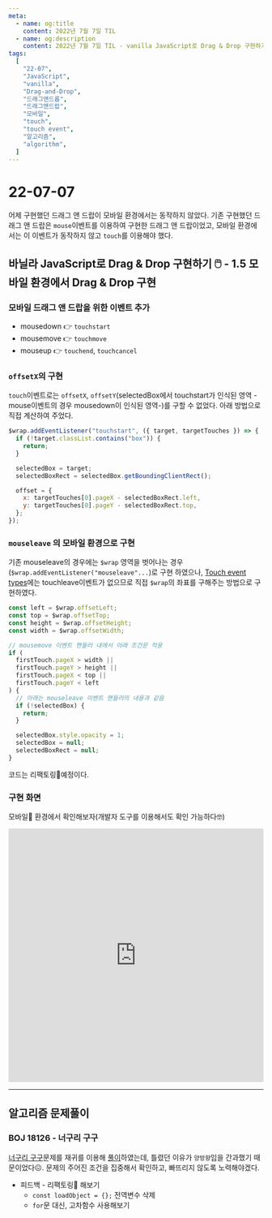 ```yaml
---
meta:
  - name: og:title
    content: 2022년 7월 7일 TIL
  - name: og:description
    content: 2022년 7월 7일 TIL - vanilla JavaScript로 Drag & Drop 구현하기 - 1.5 모바일 환경에서 Drag & Drop 구현
tags:
  [
    "22-07",
    "JavaScript",
    "vanilla",
    "Drag-and-Drop",
    "드래그앤드롭",
    "드래그앤드랍",
    "모바일",
    "touch",
    "touch event",
    "알고리즘",
    "algorithm",
  ]
---
```


# 22-07-07

어제 구현했던 드래그 앤 드랍이 모바일 환경에서는 동작하지 않았다. 기존 구현했던 드래그 앤 드랍은 `mouse`이벤트를 이용하여 구현한 드래그 앤 드랍이었고, 모바일 환경에서는 이 이벤트가 동작하지 않고 `touch`를 이용해야 했다.

## 바닐라 JavaScript로 Drag & Drop 구현하기 🖱️ - 1.5 모바일 환경에서 Drag & Drop 구현

### 모바일 드래그 앤 드랍을 위한 이벤트 추가

- mousedown 👉 `touchstart`
- mousemove 👉 `touchmove`
- mouseup 👉 `touchend`, `touchcancel`

### `offsetX`의 구현

`touch`이벤트로는 `offsetX`, `offsetY`(selectedBox에서 touchstart가 인식된 영역 -mouse이벤트의 경우 mousedown이 인식된 영역-)를 구할 수 없었다. 아래 방법으로 직접 계산하여 주었다.

```js
$wrap.addEventListener("touchstart", ({ target, targetTouches }) => {
  if (!target.classList.contains("box")) {
    return;
  }

  selectedBox = target;
  selectedBoxRect = selectedBox.getBoundingClientRect();

  offset = {
    x: targetTouches[0].pageX - selectedBoxRect.left,
    y: targetTouches[0].pageY - selectedBoxRect.top,
  };
});
```

### `mouseleave` 의 모바일 환경으로 구현

기존 mouseleave의 경우에는 `$wrap` 영역을 벗어나는 경우(`$wrap.addEventListener("mouseleave"...`)로 구현 하였으나, [Touch event types](https://developer.mozilla.org/en-US/docs/Web/API/TouchEvent#touch_event_types)에는 touchleave이벤트가 없으므로 직접 `$wrap`의 좌표를 구해주는 방법으로 구현하였다.

```js
const left = $wrap.offsetLeft;
const top = $wrap.offsetTop;
const height = $wrap.offsetHeight;
const width = $wrap.offsetWidth;

// mousemove 이벤트 핸들러 내에서 아래 조건문 적용
if (
  firstTouch.pageX > width ||
  firstTouch.pageY > height ||
  firstTouch.pageX < top ||
  firstTouch.pageY < left
) {
  // 아래는 mouseleave 이벤트 핸들러의 내용과 같음
  if (!selectedBox) {
    return;
  }

  selectedBox.style.opacity = 1;
  selectedBox = null;
  selectedBoxRect = null;
}
```

코드는 리팩토링🔨예정이다.

### 구현 화면

모바일📱 환경에서 확인해보자(개발자 도구를 이용해서도 확인 가능하다🤓)

<iframe src="https://codesandbox.io/embed/deuraegeu-bangsigeuro-yeoreo-bagseu-olmgigi-mobail-4tl21e?fontsize=14&hidenavigation=1&theme=light&view=preview"
  style="width:100%; height:500px; border:0; border-radius: 4px; overflow:hidden;"
  title="드래그 방식으로 여러 박스 옮기기 - 모바일"
  allow="accelerometer; ambient-light-sensor; camera; encrypted-media; geolocation; gyroscope; hid; microphone; midi; payment; usb; vr; xr-spatial-tracking"
  sandbox="allow-forms allow-modals allow-popups allow-presentation allow-same-origin allow-scripts"
></iframe>

---

## 알고리즘 문제풀이

### BOJ 18126 - 너구리 구구

[너구리 구구](https://www.acmicpc.net/problem/18126)문제를 재귀를 이용해 [풀이](https://github.com/BB-choi/learn-algorithm/commit/2a07299316c13ef35731963d1d3a2d4dba424db9)하였는데, 틀렸던 이유가 `양방향`임을 간과했기 때문이었다😖. 문제의 주어진 조건을 집중해서 확인하고, 빠뜨리지 않도록 노력해야겠다.

- 피드백 - 리팩토링🔨 해보기
  - `const loadObject = {};` 전역변수 삭제
  - `for`문 대신, 고차함수 사용해보기
